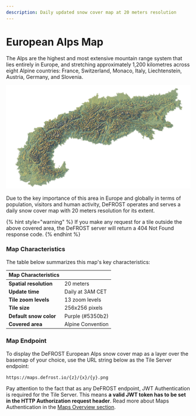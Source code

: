 ```yaml
---
description: Daily updated snow cover map at 20 meters resolution
---
```


# European Alps Map

The Alps are the highest and most extensive mountain range system that lies entirely in Europe, and stretching approximately 1,200 kilometres across eight Alpine countries: France, Switzerland, Monaco, Italy, Liechtenstein, Austria, Germany, and Slovenia.

![The DeFROST Map for the European Alps coverage area, as per the Alpine Convention.](../.gitbook/assets/alpine_higher_respng.png)

Due to the key importance of this area in Europe and globally in terms of population, visitors and human activity, DeFROST operates and serves a daily snow cover map with 20 meters resolution for its extent.

{% hint style="warning" %}
If you make any request for a tile outside the above covered area, the DeFROST server will return a 404 Not Found response code. 
{% endhint %}

### Map Characteristics

The table below summarizes this map's key characteristics: 

| **Map Characteristics** |  |
| :--- | :--- |
| **Spatial resolution** | 20 meters |
| **Update time** | Daily at 3AM CET |
| **Tile zoom levels** | 13 zoom levels |
| **Tile size** | 256x256 pixels |
| **Default snow color** | Purple \(\#5350b2\) |
| **Covered area** | Alpine Convention |

### Map Endpoint

To display the DeFROST European Alps snow cover map as a layer over the basemap of your choice, use the URL string below as the Tile Server endpoint:

```http
https://maps.defrost.io/{z}/{x}/{y}.png
```

Pay attention to the fact that as any DeFROST endpoint, JWT Authentication is required for the Tile Server. This means **a valid JWT token has to be set in the HTTP Authorization request header**. Read more about Maps Authentication in the [Maps Overview section](overview.md#maps-authentication-json-web-tokens). 

